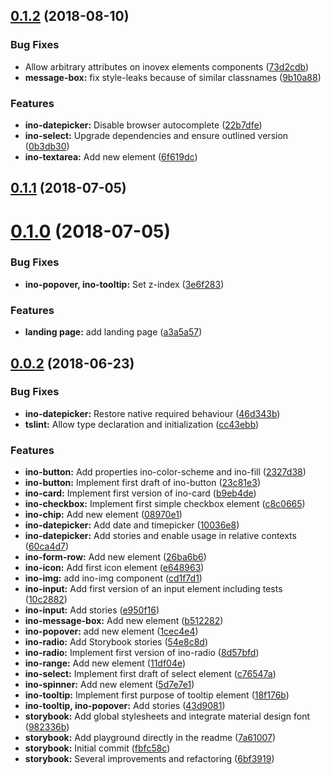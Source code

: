 <a name="0.1.2"></a>
## [0.1.2](http://gitlab.inovex.de:2424/inovex-elements/core/compare/v0.1.1...v0.1.2) (2018-08-10)


### Bug Fixes

* Allow arbitrary attributes on inovex elements components ([73d2cdb](http://gitlab.inovex.de:2424/inovex-elements/core/commit/73d2cdb))
* **message-box:** fix style-leaks because of similar classnames ([9b10a88](http://gitlab.inovex.de:2424/inovex-elements/core/commit/9b10a88))


### Features

* **ino-datepicker:** Disable browser autocomplete ([22b7dfe](http://gitlab.inovex.de:2424/inovex-elements/core/commit/22b7dfe))
* **ino-select:** Upgrade dependencies and ensure outlined version ([0b3db30](http://gitlab.inovex.de:2424/inovex-elements/core/commit/0b3db30))
* **ino-textarea:** Add new element ([6f619dc](http://gitlab.inovex.de:2424/inovex-elements/core/commit/6f619dc))



<a name="0.1.1"></a>
## [0.1.1](http://gitlab.inovex.de:2424/inovex-elements/core/compare/v0.1.0...v0.1.1) (2018-07-05)



<a name="0.1.0"></a>
# [0.1.0](http://gitlab.inovex.de:2424/inovex-elements/core/compare/v0.0.2...v0.1.0) (2018-07-05)


### Bug Fixes

* **ino-popover, ino-tooltip:** Set z-index ([3e6f283](http://gitlab.inovex.de:2424/inovex-elements/core/commit/3e6f283))


### Features

* **landing page:** add landing page ([a3a5a57](http://gitlab.inovex.de:2424/inovex-elements/core/commit/a3a5a57))



<a name="0.0.2"></a>
## [0.0.2](http://gitlab.inovex.de:2424/inovex-elements/core/compare/10c2882...v0.0.2) (2018-06-23)


### Bug Fixes

* **ino-datepicker:** Restore native required behaviour ([46d343b](http://gitlab.inovex.de:2424/inovex-elements/core/commit/46d343b))
* **tslint:** Allow type declaration and initialization ([cc43ebb](http://gitlab.inovex.de:2424/inovex-elements/core/commit/cc43ebb))


### Features

* **ino-button:** Add properties ino-color-scheme and ino-fill ([2327d38](http://gitlab.inovex.de:2424/inovex-elements/core/commit/2327d38))
* **ino-button:** Implement first draft of ino-button ([23c81e3](http://gitlab.inovex.de:2424/inovex-elements/core/commit/23c81e3))
* **ino-card:** Implement first version of ino-card ([b9eb4de](http://gitlab.inovex.de:2424/inovex-elements/core/commit/b9eb4de))
* **ino-checkbox:** Implement first simple checkbox element ([c8c0665](http://gitlab.inovex.de:2424/inovex-elements/core/commit/c8c0665))
* **ino-chip:** Add new element ([08970e1](http://gitlab.inovex.de:2424/inovex-elements/core/commit/08970e1))
* **ino-datepicker:** Add date and timepicker ([10036e8](http://gitlab.inovex.de:2424/inovex-elements/core/commit/10036e8))
* **ino-datepicker:** Add stories and enable usage in relative contexts ([60ca4d7](http://gitlab.inovex.de:2424/inovex-elements/core/commit/60ca4d7))
* **ino-form-row:** Add new element ([26ba6b6](http://gitlab.inovex.de:2424/inovex-elements/core/commit/26ba6b6))
* **ino-icon:** Add first icon element ([e648963](http://gitlab.inovex.de:2424/inovex-elements/core/commit/e648963))
* **ino-img:** add ino-img component ([cd1f7d1](http://gitlab.inovex.de:2424/inovex-elements/core/commit/cd1f7d1))
* **ino-input:** Add first version of an input element including tests ([10c2882](http://gitlab.inovex.de:2424/inovex-elements/core/commit/10c2882))
* **ino-input:** Add stories ([e950f16](http://gitlab.inovex.de:2424/inovex-elements/core/commit/e950f16))
* **ino-message-box:** Add new element ([b512282](http://gitlab.inovex.de:2424/inovex-elements/core/commit/b512282))
* **ino-popover:** add new element ([1cec4e4](http://gitlab.inovex.de:2424/inovex-elements/core/commit/1cec4e4))
* **ino-radio:** Add Storybook stories ([54e8c8d](http://gitlab.inovex.de:2424/inovex-elements/core/commit/54e8c8d))
* **ino-radio:** Implement first version of ino-radio ([8d57bfd](http://gitlab.inovex.de:2424/inovex-elements/core/commit/8d57bfd))
* **ino-range:** Add new element ([11df04e](http://gitlab.inovex.de:2424/inovex-elements/core/commit/11df04e))
* **ino-select:** Implement first draft of select element ([c76547a](http://gitlab.inovex.de:2424/inovex-elements/core/commit/c76547a))
* **ino-spinner:** Add new element ([5d7e7e1](http://gitlab.inovex.de:2424/inovex-elements/core/commit/5d7e7e1))
* **ino-tooltip:** Implement first purpose of tooltip element ([18f176b](http://gitlab.inovex.de:2424/inovex-elements/core/commit/18f176b))
* **ino-tooltip, ino-popover:** Add stories ([43d9081](http://gitlab.inovex.de:2424/inovex-elements/core/commit/43d9081))
* **storybook:** Add global stylesheets and integrate material design font ([982336b](http://gitlab.inovex.de:2424/inovex-elements/core/commit/982336b))
* **storybook:** Add playground directly in the readme ([7a61007](http://gitlab.inovex.de:2424/inovex-elements/core/commit/7a61007))
* **storybook:** Initial commit ([fbfc58c](http://gitlab.inovex.de:2424/inovex-elements/core/commit/fbfc58c))
* **storybook:** Several improvements and refactoring ([6bf3919](http://gitlab.inovex.de:2424/inovex-elements/core/commit/6bf3919))



